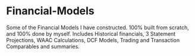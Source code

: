 # Financial-Models

Some of the Financial Models I have constructed. 100% built from scratch, and 100% done by myself.
Includes Historical financials, 3 Statement Projections, WAAC Calculations, DCF Models, Trading and Transaction Comparables and summaries.
